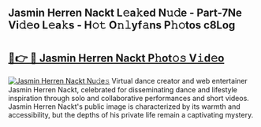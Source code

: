 ## Jasmin Herren Nackt L𝚎a𝚔ed N𝚞𝚍e - Part-7Ne Vi𝚍𝚎o L𝚎a𝚔s - H𝚘𝚝 O𝚗𝚕yf𝚊ns P𝚑𝚘tos c8Log

# <h2><a href="http://kf3bsq.oniu.top/?m=Jasmin+Herren+Nackt">🔗👉 🔴 Jasmin Herren Nackt P𝚑ot𝚘𝚜 V𝚒d𝚎o</a></h2>

[![Jasmin Herren Nackt Nu𝚍e𝚜](https://i.imgur.com/0qMVB7G.gif)](http://kf3bsq.oniu.top/?m=Jasmin+Herren+Nackt)
Virtual dance creator and web entertainer Jasmin Herren Nackt, celebrated for disseminating dance and lifestyle inspiration through solo and collaborative performances and short videos. Jasmin Herren Nackt's public image is characterized by its warmth and accessibility, but the depths of his private life remain a captivating mystery.  
